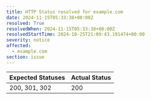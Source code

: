 ```yaml
---
title: HTTP Status resolved for example.com
date: 2024-11-15T05:33:38+00:00Z
resolved: True
resolvedWhen: 2024-11-15T05:33:38+00:00Z
resolvedStartTime: 2024-10-25T21:09:43.191474+00:00
severity: notice
affected:
  - example.com
section: issue
---
```


| Expected Statuses | Actual Status  |
|-------------------|----------------|
| 200, 301, 302 | 200 |
